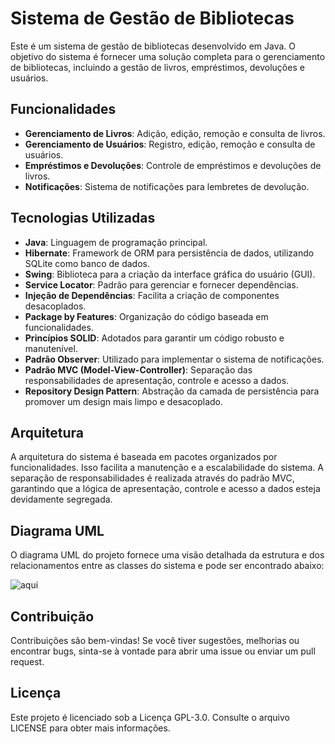 # Sistema de Gestão de Bibliotecas

Este é um sistema de gestão de bibliotecas desenvolvido em Java. O objetivo do sistema é fornecer uma solução completa para o gerenciamento de bibliotecas, incluindo a gestão de livros, empréstimos, devoluções e usuários.

## Funcionalidades

- **Gerenciamento de Livros**: Adição, edição, remoção e consulta de livros.
- **Gerenciamento de Usuários**: Registro, edição, remoção e consulta de usuários.
- **Empréstimos e Devoluções**: Controle de empréstimos e devoluções de livros.
- **Notificações**: Sistema de notificações para lembretes de devolução.

## Tecnologias Utilizadas

- **Java**: Linguagem de programação principal.
- **Hibernate**: Framework de ORM para persistência de dados, utilizando SQLite como banco de dados.
- **Swing**: Biblioteca para a criação da interface gráfica do usuário (GUI).
- **Service Locator**: Padrão para gerenciar e fornecer dependências.
- **Injeção de Dependências**: Facilita a criação de componentes desacoplados.
- **Package by Features**: Organização do código baseada em funcionalidades.
- **Princípios SOLID**: Adotados para garantir um código robusto e manutenível.
- **Padrão Observer**: Utilizado para implementar o sistema de notificações.
- **Padrão MVC (Model-View-Controller)**: Separação das responsabilidades de apresentação, controle e acesso a dados.
- **Repository Design Pattern**: Abstração da camada de persistência para promover um design mais limpo e desacoplado.

## Arquitetura

A arquitetura do sistema é baseada em pacotes organizados por funcionalidades. Isso facilita a manutenção e a escalabilidade do sistema. A separação de responsabilidades é realizada através do padrão MVC, garantindo que a lógica de apresentação, controle e acesso a dados esteja devidamente segregada.

## Diagrama UML

 
O diagrama UML do projeto fornece uma visão detalhada da estrutura e dos relacionamentos entre as classes do sistema e pode ser encontrado abaixo:

 ![aqui](./UML.jpg) 

## Contribuição
Contribuições são bem-vindas! Se você tiver sugestões, melhorias ou encontrar bugs, sinta-se à vontade para abrir uma issue ou enviar um pull request.

## Licença
Este projeto é licenciado sob a Licença GPL-3.0. Consulte o arquivo LICENSE para obter mais informações.
